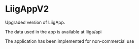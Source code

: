# LiigAppV2
Upgraded version of LiigApp.

The data used in the app is available at liiga/api


The application has been implemented for non-commercial use